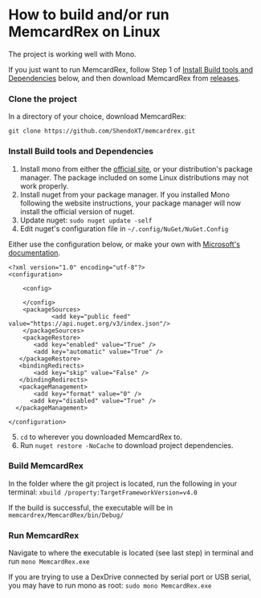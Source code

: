 # How to build and/or run MemcardRex on Linux

The project is working well with Mono.

If you just want to run MemcardRex, follow Step 1 of [Install Build tools and Dependencies](memcardrex/MONO.md#install-build-tools-and-dependencies) below, and then download MemcardRex from [releases](https://github.com/ShendoXT/memcardrex/releases).

### Clone the project
In a directory of your choice, download MemcardRex:

``git clone https://github.com/ShendoXT/memcardrex.git``

### Install Build tools and Dependencies

 1. Install mono from either the [official site](http://www.mono-project.com/download/), or your distribution's package manager. The package included on some Linux distributions may not work properly.
 2. Install nuget from your package manager. If you installed Mono following the website instructions, your package manager will now install the official version of nuget.
 3. Update nuget: ``sudo nuget update -self``
 4. Edit nuget's configuration file in `~/.config/NuGet/NuGet.Config`

Either use the configuration below, or make your own with [Microsoft's documentation](https://docs.microsoft.com/en-us/nuget/consume-packages/configuring-nuget-behavior).
```
<?xml version="1.0" encoding="utf-8"?>
<configuration>
    
    <config>

    </config>
    <packageSources>
            <add key="public feed" value="https://api.nuget.org/v3/index.json"/>
    </packageSources>
    <packageRestore>
       <add key="enabled" value="True" />
       <add key="automatic" value="True" />
   </packageRestore>
   <bindingRedirects>
       <add key="skip" value="False" />
   </bindingRedirects>
   <packageManagement>
       <add key="format" value="0" />
      <add key="disabled" value="True" />
  </packageManagement>

</configuration>
```

 5. `cd` to wherever you downloaded MemcardRex to.
 6. Run `nuget restore -NoCache` to download project dependencies.

### Build MemcardRex

 In the folder where the git project is located, run the following in your terminal: ``xbuild /property:TargetFrameworkVersion=v4.0``
 
 If the build is successful, the executable will be in `memcardrex/MemcardRex/bin/Debug/`
 
### Run MemcardRex

Navigate to where the executable is located (see last step) in terminal and run `mono MemcardRex.exe`

If you are trying to use a DexDrive connected by serial port or USB serial, you may have to run mono as root: `sudo mono MemcardRex.exe`
 
